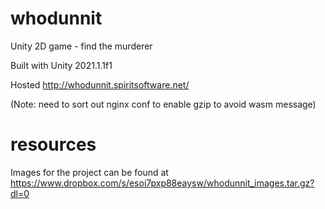 # whodunnit
Unity 2D game - find the murderer

Built with Unity 2021.1.1f1


Hosted 
http://whodunnit.spiritsoftware.net/

(Note: need to sort out nginx conf to enable gzip to avoid wasm message)

# resources
Images for the project can be found at https://www.dropbox.com/s/esoi7pxp88eaysw/whodunnit_images.tar.gz?dl=0
